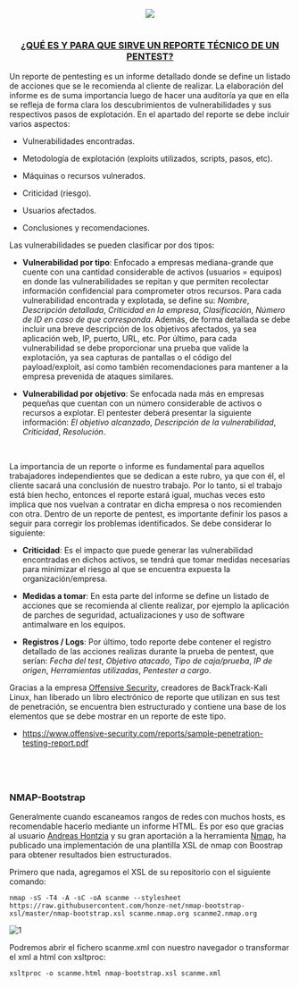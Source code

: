 <p align="center">
  <a href="https://github.com/DenverCoder1/readme-typing-svg"><img src="https://readme-typing-svg.herokuapp.com?font=Fira+Code&pause=1000&color=008FFF&width=550&lines=Generar+reportes+de+Nmap+con+nmap-bootstrap"></a>
</p>

<h1 align="center"></h1>

<h3 align="center"><ins>¿QUÉ ES Y PARA QUE SIRVE UN REPORTE TÉCNICO DE UN PENTEST?</ins></h3>

Un reporte de pentesting es un informe detallado donde se define un listado de acciones que se le recomienda al cliente de realizar. La elaboración del informe es de suma importancia luego de hacer una auditoría ya que en ella se refleja de forma clara los descubrimientos de vulnerabilidades y sus respectivos pasos de explotación. En el apartado del reporte se debe incluir varios aspectos: 

- Vulnerabilidades encontradas.

- Metodología de explotación (exploits utilizados, scripts, pasos, etc).

- Máquinas o recursos vulnerados.

- Criticidad (riesgo).

- Usuarios afectados.

- Conclusiones y recomendaciones.


Las vulnerabilidades se pueden clasificar por dos tipos:

- **Vulnerabilidad por tipo**: Enfocado a empresas mediana-grande que cuente con una cantidad considerable de activos (usuarios = equipos) en donde las vulnerabilidades se repitan y que permiten recolectar información confidencial para comprometer otros recursos. Para cada vulnerabilidad encontrada y explotada, se define su: _Nombre_, _Descripción detallada_, _Criticidad en la empresa_, _Clasificación_, _Número de ID en caso de que corresponda_. Además, de forma detallada se debe incluir una breve descripción de los objetivos afectados, ya sea aplicación web, IP, puerto, URL, etc. Por último, para cada vulnerabilidad se debe proporcionar una prueba que valide la explotación, ya sea capturas de pantallas o el código del payload/exploit, así como también recomendaciones para mantener a la empresa prevenida de ataques similares.

- **Vulnerabilidad por objetivo**: Se enfocada nada más en empresas pequeñas que cuentan con un número considerable de activos o recursos a explotar. El pentester deberá presentar la siguiente información: _El objetivo alcanzado_, _Descripción de la vulnerabilidad_, _Criticidad_, _Resolución_.

</br>

La importancia de un reporte o informe es fundamental para aquellos trabajadores independientes que se dedican a este rubro, ya que con él, el cliente sacará una conclusión de nuestro trabajo. Por lo tanto, si el trabajo está bien hecho, entonces el reporte estará igual, muchas veces esto implica que nos vuelvan a contratar en dicha empresa o nos recomienden con otra. Dentro de un reporte de pentest, es importante definir los pasos a seguir para corregir los problemas identificados. Se debe considerar lo siguiente:

- **Criticidad**: Es el impacto que puede generar las vulnerabilidad encontradas en dichos activos, se tendrá que tomar medidas necesarias para minimizar el riesgo al que se encuentra expuesta la organización/empresa.

- **Medidas a tomar**: En esta parte del informe se define un listado de acciones que se recomienda al cliente realizar, por ejemplo la aplicación de parches de seguridad, actualizaciones y uso de software antimalware en los equipos.

- **Registros / Logs**: Por último, todo reporte debe contener el registro detallado de las acciones realizas durante la prueba de pentest, que serían: _Fecha del test_, _Objetivo atacado_, _Tipo de caja/prueba_, _IP de origen_, _Herramientas utilizadas_, _Pentester a cargo_.

Gracias a la empresa <a href="https://www.offensive-security.com/">Offensive Security</a>, creadores de BackTrack-Kali Linux, han liberado un libro electrónico de reporte que utilizan en sus test de penetración, se encuentra bien estructurado y contiene una base de los elementos que se debe mostrar en un reporte de este tipo.

- https://www.offensive-security.com/reports/sample-penetration-testing-report.pdf

<h1 align="center"></h1>

</br>

### NMAP-Bootstrap

Generalmente cuando escaneamos rangos de redes con muchos hosts, es recomendable hacerlo mediante un informe HTML. Es por eso que gracias al usuario <a href="https://github.com/honze-net">Andreas Hontzia</a> y su gran aportación a la herramienta <a href="https://nmap.org/">Nmap</a>, ha publicado una implementación de una plantilla XSL de nmap con Boostrap para obtener resultados bien estructurados.

Primero que nada, agregamos el XSL de su repositorio con el siguiente comando:

```
nmap -sS -T4 -A -sC -oA scanme --stylesheet https://raw.githubusercontent.com/honze-net/nmap-bootstrap-xsl/master/nmap-bootstrap.xsl scanme.nmap.org scanme2.nmap.org
```

![1](https://user-images.githubusercontent.com/75953873/211124811-d34a8c86-d2a3-4ae9-b6b3-182bf96b4942.png)

Podremos abrir el fichero scanme.xml con nuestro navegador o transformar el xml a html con xsltproc:

```
xsltproc -o scanme.html nmap-bootstrap.xsl scanme.xml
```
